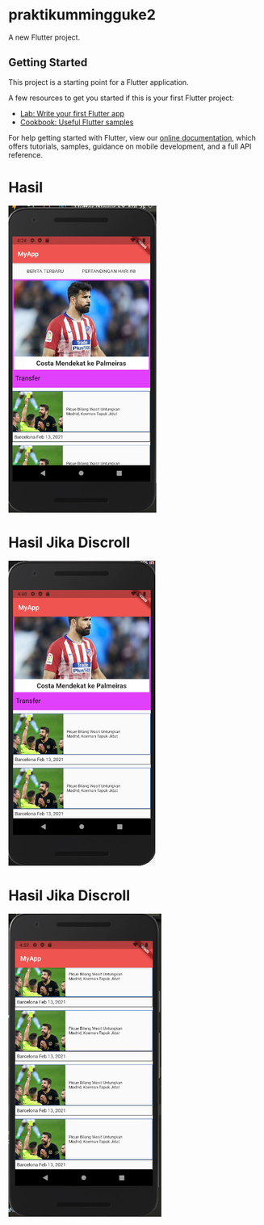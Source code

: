 # praktikummingguke2

A new Flutter project.

## Getting Started

This project is a starting point for a Flutter application.

A few resources to get you started if this is your first Flutter project:

- [Lab: Write your first Flutter app](https://flutter.dev/docs/get-started/codelab)
- [Cookbook: Useful Flutter samples](https://flutter.dev/docs/cookbook)

For help getting started with Flutter, view our
[online documentation](https://flutter.dev/docs), which offers tutorials,
samples, guidance on mobile development, and a full API reference.

# Hasil
![plot](./image/1.png)
# Hasil Jika Discroll
![plot](./image/2.png)
# Hasil Jika Discroll
![plot](./image/3.png)

